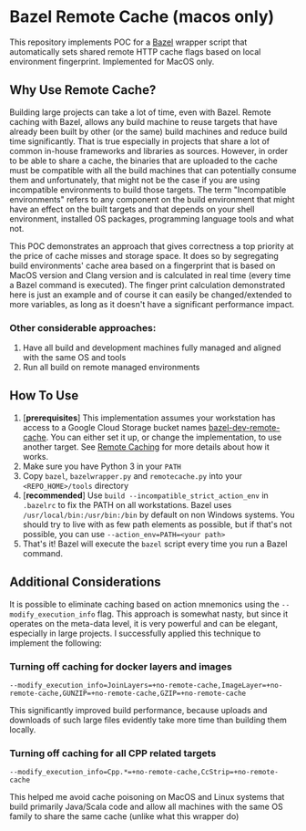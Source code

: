 # Bazel Remote Cache (macos only)
This repository implements POC for a [Bazel](https://github.com/bazelbuild) wrapper script that automatically sets 
shared remote HTTP cache flags based on local environment fingerprint. Implemented for MacOS only.

## Why Use Remote Cache?
Building large projects can take a lot of time, even with Bazel. Remote caching with Bazel, allows any build machine to
reuse targets that have already been built by other (or the same) build machines and reduce build time significantly. 
That is true especially in projects that share a lot of common in-house frameworks and libraries as sources. 
However, in order to be able to share a cache, the binaries that are uploaded to the cache must be compatible with all 
the build machines that can potentially consume them and unfortunately, that might not be the case if you are using 
incompatible environments to build those targets. The term "Incompatible environments" refers to any component on the 
build environment that might have an effect on the built targets and that depends on your shell environment, installed 
OS packages, programming language tools and what not.    
    
This POC demonstrates an approach that gives correctness a top priority at the price of cache misses and storage space. 
It does so by segregating build environments' cache area based on a fingerprint that is based on MacOS version and Clang 
version and is calculated in real time (every time a Bazel command is executed). The finger print calculation 
demonstrated here is just an example and of course it can easily be changed/extended to more variables, as long as it 
doesn't have a significant performance impact.

### Other considerable approaches:
1. Have all build and development machines fully managed and aligned with the same OS and tools
2. Run all build on remote managed environments

## How To Use
1. [**prerequisites**] This implementation assumes your workstation has access to a Google Cloud Storage bucket names [bazel-dev-remote-cache](https://github.com/sha1n/bazel-remote-cache/blob/2cf3ed868d8bdfacc21d55cea59c4f1581185b29/remotecache.py#L11). You can either set it up, or change the implementation, to use another target. See [Remote Caching](https://docs.bazel.build/versions/master/remote-caching.html) for more details about how it works.
1. Make sure you have Python 3 in your `PATH`
1. Copy `bazel`, `bazelwrapper.py` and `remotecache.py` into your `<REPO_HOME>/tools` directory
1. [**recommended**] Use `build --incompatible_strict_action_env` in `.bazelrc` to fix the PATH on all workstations. Bazel uses `/usr/local/bin:/usr/bin:/bin` by default on non Windows systems. You should try to live with as few path elements as possible, but if that's not possible, you can use `--action_env=PATH=<your path>`
1. That's it! Bazel will execute the `bazel` script every time you run a Bazel command.

## Additional Considerations
It is possible to eliminate caching based on action mnemonics using the `--modify_execution_info` flag. This approach is
somewhat nasty, but since it operates on the meta-data level, it is very powerful and can be elegant, especially in 
large projects. I successfully applied this technique to implement the following:

### Turning off caching for docker layers and images
 
`--modify_execution_info=JoinLayers=+no-remote-cache,ImageLayer=+no-remote-cache,GUNZIP=+no-remote-cache,GZIP=+no-remote-cache`

This significantly improved build performance, because uploads and downloads of such large files evidently take more time
than building them locally.  

### Turning off caching for all CPP related targets 

`--modify_execution_info=Cpp.*=+no-remote-cache,CcStrip=+no-remote-cache`

This helped me avoid cache poisoning on MacOS and Linux systems that build primarily Java/Scala code and allow all 
machines with the same OS family to share the same cache (unlike what this wrapper do)

